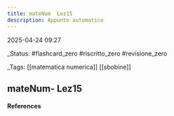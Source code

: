 ```yaml
---
title: mateNum  Lez15
description: Appunto automatico
---
```


2025-04-24 09:27

_Status: #flashcard_zero  #riscritto_zero  #revisione_zero 

_Tags: [[matematica numerica]]  [[sbobine]]

## mateNum- Lez15

#### References



